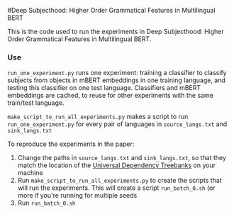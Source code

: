 #Deep Subjecthood: Higher Order Grammatical Features in Multilingual BERT

This is the code used to run the experiments in Deep Subjecthood: Higher Order Grammatical Features in Multilingual BERT.

### Use

`run_one_experiment.py` runs one experiment: training a classifier to classify subjects from objects in mBERT embeddings in one training language, and testing this classifier on one test language. Classifiers and mBERT embeddings are cached, to reuse for other experiments with the same train/test language.

`make_script_to_run_all_experiments.py` makes a script to run `run_one_experiment.py` for every pair of languages in `source_langs.txt` and `sink_langs.txt`

To reproduce the experiments in the paper:

1. Change the paths in `source_langs.txt` and `sink_langs.txt`, so that they match the location of the [Universal Dependency Treebanks](https://universaldependencies.org/#download) on your machine
2. Run `make_script_to_run_all_experiments.py` to create the scripts that will run the experiments. This will create a script `run_batch_0.sh` (or more if you're running for multiple seeds
3. Run `run_batch_0.sh`

